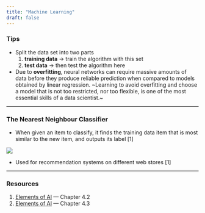 ```yaml
---
title: "Machine Learning"
draft: false
---
```


### Tips

-   Split the data set into two parts
    1.  **training data** &rarr; train the algorithm with this set
    2.  **test data** &rarr; then test the algorithm here
-   Due to **overfitting**, neural networks can require massive amounts of data before they produce reliable prediction when compared to models obtained by linear regression. ~Learning to avoid overfitting and choose a model that is not too restricted, nor too flexible, is one of the most essential skills of a data scientist.~

* * *

### The Nearest Neighbour Classifier

-   When given an item to classify, it finds the training data item that is most similar to the new item, and outputs its label [1]

<img src="/img/content/ai/nearest-neightbour-classifier.png" class="img-fluid figure-img img-custom">

-   Used for recommendation systems on different web stores [1]

* * *

### Resources

1.  [Elements of AI](https://course.elementsofai.com/4/2) — Chapter 4.2
2.  [Elements of AI](https://course.elementsofai.com/4/3) — Chapter 4.3
